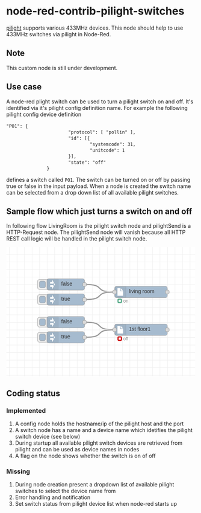 # node-red-contrib-pilight-switches

[pilight](https://www.pilight.org/) supports various 433MHz devices. This node should help to use 433MHz switches via pilight in Node-Red.

## Note
This custom node is still under development.

## Use case

A node-red plight switch can be used to turn a pilight switch on and off. It's identified via it's pilight config definition name. For example the following pilight config device definition

```
"PO1": {
                       "protocol": [ "pollin" ],
                       "id": [{
                               "systemcode": 31,
                               "unitcode": 1
                       }],
                       "state": "off"
               }
```

defines a switch called `PO1`. The switch can be turned on or off by passing true or false in the input payload. When a node is created the switch name can be selected from a drop down list of all available pilight switches.

## Sample flow which just turns a switch on and off

In following flow LivingRoom is the pilight switch node and pilightSend is a HTTP-Request node. The pilightSend node will vanish because all HTTP REST call logic will be handled in the pilight switch node.

![Alt text](pics/pilight_customnode_flow.png?raw=true "Title")

## Coding status

### Implemented

1. A config node holds the hostname/ip of the pilight host and the port
2. A switch node has a name and a device name which idetifies the pilight switch device (see below)
3. During startup all available pilight switch devices are retrieved from pilight and can be used as device names in nodes
4. A flag on the node shows whether the switch is on of off

### Missing

1. During node creation present a dropdown list of available pilight switches to select the device name from
2. Error handling and notification
3. Set switch status from pilight device list when node-red starts up
